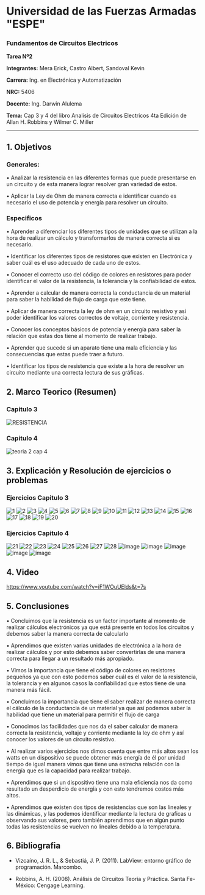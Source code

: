 # Universidad de las Fuerzas Armadas "ESPE"
                               
### Fundamentos de Circuitos Electricos

**Tarea Nº2**

**Integrantes:** Mera Erick, Castro Albert, Sandoval Kevin

**Carrera:** Ing. en Electrónica y Automatización

**NRC:** 5406

**Docente:** Ing. Darwin Alulema

**Tema:** Cap 3 y 4 del libro Analisis de Circuitos Electricos 4ta Edición de Allan H. Robbins y Wilmer C. Miller

-------------------------------------------------------------------------------------------------------------------------------------------------------------------------------


## 1. Objetivos

### Generales:
•	Analizar la resistencia en las diferentes formas que puede presentarse en un circuito y de esta manera lograr resolver gran variedad de estos. 

•	Aplicar la Ley de Ohm de manera correcta e identificar cuando es necesario el uso de potencia y energía para resolver un circuito.

### Especificos 
•	Aprender a diferenciar los diferentes tipos de unidades que se utilizan a la hora de realizar un cálculo y transformarlos de manera correcta si es necesario. 

•	Identificar los diferentes tipos de resistores que existen en Electrónica y saber cuál es el uso adecuado de cada uno de estos.

•	Conocer el correcto uso del código de colores en resistores para poder identificar el valor de la resistencia, la tolerancia y la confiabilidad de estos. 

•	Aprender a calcular de manera correcta la conductancia de un material para saber la habilidad de flujo de carga que este tiene. 

•	Aplicar de manera correcta la ley de ohm en un circuito resistivo y así poder identificar los valores correctos de voltaje, corriente y resistencia.

•	Conocer los conceptos básicos de potencia y energía para saber la relación que estas dos tiene al momento de realizar trabajo. 

•	Aprender que sucede si un aparato tiene una mala eficiencia y las consecuencias que estas puede traer a futuro. 

•	Identificar los tipos de resistencia que existe a la hora de resolver un circuito mediante una correcta lectura de sus gráficas.

## 2. Marco Teorico (Resumen)

### Capitulo 3

![RESISTENCIA](https://user-images.githubusercontent.com/85208164/121938443-740bca80-cd11-11eb-8ed4-81fee598407f.png)


### Capitulo 4

![teoria 2 cap 4](https://user-images.githubusercontent.com/85526684/121978744-780a0d80-cd4e-11eb-9cf6-3afe1e91a0e7.jpeg)


## 3. Explicación y Resolución de ejercicios o problemas

### Ejercicios Capitulo 3

![1](https://user-images.githubusercontent.com/85208164/121940637-f3020280-cd13-11eb-8acf-650ac885ac53.png)
![2](https://user-images.githubusercontent.com/85208164/121940638-f3020280-cd13-11eb-85be-d1083e7e6ebf.png)
![3](https://user-images.githubusercontent.com/85208164/121940640-f39a9900-cd13-11eb-9a25-e4032228380e.png)
![4](https://user-images.githubusercontent.com/85208164/121940641-f39a9900-cd13-11eb-9ec0-ced34c19c292.png)
![5](https://user-images.githubusercontent.com/85208164/121940643-f4332f80-cd13-11eb-956c-caf09e434551.png)
![6](https://user-images.githubusercontent.com/85208164/121940646-f4332f80-cd13-11eb-85c4-b443145da1c2.png)
![7](https://user-images.githubusercontent.com/85208164/121940648-f4332f80-cd13-11eb-8f76-734f25765afd.png)
![8](https://user-images.githubusercontent.com/85208164/121940649-f4cbc600-cd13-11eb-8ce6-d6293109cc2d.png)
![9](https://user-images.githubusercontent.com/85208164/121940651-f4cbc600-cd13-11eb-9cd3-b0c385278a61.png)
![10](https://user-images.githubusercontent.com/85208164/121940652-f4cbc600-cd13-11eb-85a9-6f454f38719b.png)
![11](https://user-images.githubusercontent.com/85208164/121940653-f5645c80-cd13-11eb-8ec9-480921ac52de.png)
![12](https://user-images.githubusercontent.com/85208164/121940654-f5645c80-cd13-11eb-899d-962f33588d7a.png)
![13](https://user-images.githubusercontent.com/85208164/121940656-f5fcf300-cd13-11eb-94b9-938e11bde833.png)
![14](https://user-images.githubusercontent.com/85208164/121940658-f5fcf300-cd13-11eb-8dbe-3794207b934e.png)
![15](https://user-images.githubusercontent.com/85208164/121940659-f5fcf300-cd13-11eb-91ba-1a841dcc637f.png)
![16](https://user-images.githubusercontent.com/85208164/121940660-f6958980-cd13-11eb-95a8-596716b1823a.png)
![17](https://user-images.githubusercontent.com/85208164/121940663-f6958980-cd13-11eb-84bd-17ae38fa343b.png)
![18](https://user-images.githubusercontent.com/85208164/121940665-f6958980-cd13-11eb-9431-09f317574b57.png)
![19](https://user-images.githubusercontent.com/85208164/121940667-f72e2000-cd13-11eb-9de6-61a058081ac7.png)
![20](https://user-images.githubusercontent.com/85208164/121976880-59097c80-cd4a-11eb-9b15-8c4cb128861d.png)


### Ejercicios Capitulo 4

![21](https://user-images.githubusercontent.com/85208164/121976919-69215c00-cd4a-11eb-935e-2edd06c78b68.png)
![22](https://user-images.githubusercontent.com/85208164/121976920-69b9f280-cd4a-11eb-884c-232b91e846af.png)
![23](https://user-images.githubusercontent.com/85208164/121976912-67579880-cd4a-11eb-9ccd-16495a7937a1.png)
![24](https://user-images.githubusercontent.com/85208164/121976913-67f02f00-cd4a-11eb-94d3-6b203cd0e034.png)
![25](https://user-images.githubusercontent.com/85208164/121976914-6888c580-cd4a-11eb-90cd-724d69b550b2.png)
![26](https://user-images.githubusercontent.com/85208164/121976916-6888c580-cd4a-11eb-935b-0c966654533f.png)
![27](https://user-images.githubusercontent.com/85208164/121976917-6888c580-cd4a-11eb-9870-188f50a424f8.png)
![28](https://user-images.githubusercontent.com/85208164/121976918-69215c00-cd4a-11eb-87ba-38b786622733.png)
![image](https://user-images.githubusercontent.com/85526684/121979958-ba344e80-cd50-11eb-8534-9557f002e532.png) ![image](https://user-images.githubusercontent.com/85526684/121980156-18613180-cd51-11eb-96b1-b3648e510537.png)
![image](https://user-images.githubusercontent.com/85526684/121980524-b0f7b180-cd51-11eb-80bf-c670d4ed200f.png) ![image](https://user-images.githubusercontent.com/85526684/121980533-b7862900-cd51-11eb-8a5c-05d63fa0a9e5.png)
![image](https://user-images.githubusercontent.com/85526684/121982301-e225b100-cd54-11eb-803a-d11b6339630b.png)

## 4. Video

https://www.youtube.com/watch?v=iF1WOuUElds&t=7s


## 5. Conclusiones
•	Concluimos que la resistencia es un factor importante al momento de realizar cálculos electrónicos ya que está presente en todos los circuitos y debemos saber la manera correcta de calcularlo

•	Aprendimos que existen varias unidades de electrónica a la hora de realizar cálculos y por esto debemos saber convertirlas de una manera correcta para llegar a un resultado más apropiado.

•	Vimos la importancia que tiene el código de colores en resistores pequeños ya que con esto podemos saber cuál es el valor de la resistencia, la tolerancia y en algunos casos la confiabilidad que estos tiene de una manera más fácil.

•	Concluimos la importancia que tiene el saber realizar de manera correcta el cálculo de la conductancia de un material ya que así podemos saber la habilidad que tiene un material para permitir el flujo de carga 

•	 Conocimos las facilidades que nos da el saber calcular de manera correcta la resistencia, voltaje y corriente mediante la ley de ohm y así conocer los valores de un circuito resistivo.

•	Al realizar varios ejercicios nos dimos cuenta que entre más altos sean los watts en un dispositivo se puede obtener más energía de él por unidad tiempo de igual manera vimos que tiene una estrecha relación con la energía que es la capacidad para realizar trabajo. 

•	Aprendimos que si un dispositivo tiene una mala eficiencia nos da como resultado un desperdicio de energía y con esto tendremos costos más altos. 

•	Aprendimos que existen dos tipos de resistencias que son las lineales y las dinámicas, y las podemos identificar mediante la lectura de graficas u observando sus valores, pero también aprendimos que en algún punto todas las resistencias se vuelven no lineales debido a la temperatura.

## 6. Bibliografia

- Vizcaíno, J. R. L., & Sebastiá, J. P. (2011). LabView: entorno gráfico de programación. Marcombo.

- Robbins, A. H. (2008). Análisis de Circuitos Teoría y Práctica. Santa Fe-México: Cengage Learning.
